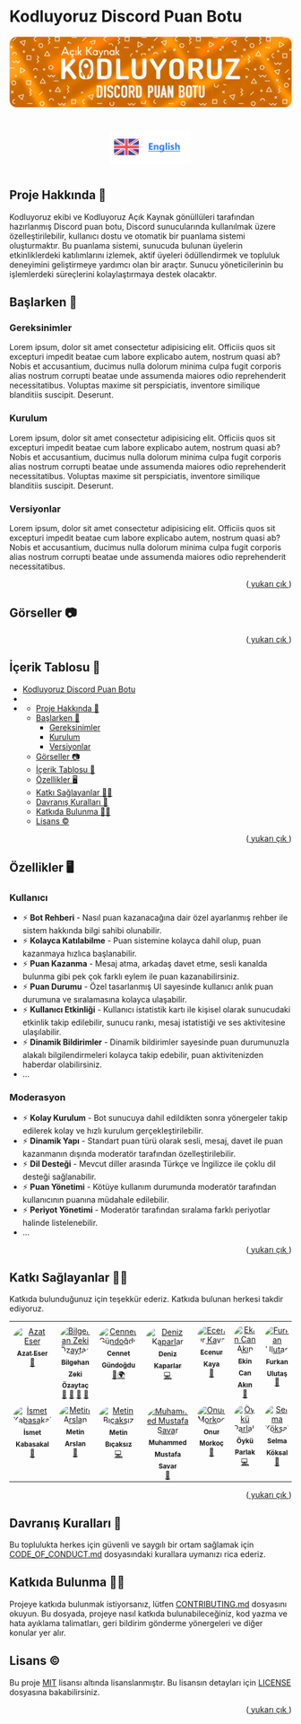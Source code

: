 <a name="readme-top"></a>

# Kodluyoruz Discord Puan Botu

![banner](docs/images/BANNER.png)

#

<div align= center>
<a href = "./docs/README_EN.md">
<img height=60 src="./docs/images/english.png">
</a>
</div>

#

## Proje Hakkında 📜

Kodluyoruz ekibi ve Kodluyoruz Açık Kaynak gönüllüleri tarafından hazırlanmış Discord puan botu, Discord sunucularında kullanılmak üzere özelleştirilebilir, kullanıcı dostu ve otomatik bir puanlama sistemi oluşturmaktır. Bu puanlama sistemi, sunucuda bulunan üyelerin etkinliklerdeki katılımlarını izlemek, aktif üyeleri ödüllendirmek ve topluluk deneyimini geliştirmeye yardımcı olan bir araçtır. Sunucu yöneticilerinin bu işlemlerdeki süreçlerini kolaylaştırmaya destek olacaktır.

## Başlarken 📌

### Gereksinimler

Lorem ipsum, dolor sit amet consectetur adipisicing elit. Officiis quos sit excepturi impedit beatae cum labore explicabo autem, nostrum quasi ab? Nobis et accusantium, ducimus nulla dolorum minima culpa fugit corporis alias nostrum corrupti beatae unde assumenda maiores odio reprehenderit necessitatibus. Voluptas maxime sit perspiciatis, inventore similique blanditiis suscipit. Deserunt.

### Kurulum

Lorem ipsum, dolor sit amet consectetur adipisicing elit. Officiis quos sit excepturi impedit beatae cum labore explicabo autem, nostrum quasi ab? Nobis et accusantium, ducimus nulla dolorum minima culpa fugit corporis alias nostrum corrupti beatae unde assumenda maiores odio reprehenderit necessitatibus. Voluptas maxime sit perspiciatis, inventore similique blanditiis suscipit. Deserunt.

### Versiyonlar

Lorem ipsum, dolor sit amet consectetur adipisicing elit. Officiis quos sit excepturi impedit beatae cum labore explicabo autem, nostrum quasi ab? Nobis et accusantium, ducimus nulla dolorum minima culpa fugit corporis alias nostrum corrupti beatae unde assumenda maiores odio reprehenderit necessitatibus.

<p align="right">(<a href="#readme-top"> yukarı çık </a>)</p>

## Görseller 📷

<p align="right">(<a href="#readme-top"> yukarı çık </a>)</p>

## İçerik Tablosu 📑

- [Kodluyoruz Discord Puan Botu](#kodluyoruz-discord-puan-botu)
- [](#)
- [](#-1)
  - [Proje Hakkında 📜](#proje-hakkında-)
  - [Başlarken 📌](#başlarken-)
    - [Gereksinimler](#gereksinimler)
    - [Kurulum](#kurulum)
    - [Versiyonlar](#versiyonlar)
  - [Görseller 📷](#görseller-)
  - [İçerik Tablosu 📑](#i̇çerik-tablosu-)
  - [Özellikler 🖥️](#özellikler-️)
  - [Katkı Sağlayanlar 👩‍💻](#katkı-sağlayanlar-)
  - [Davranış Kuralları 🎯](#davranış-kuralları-)
  - [Katkıda Bulunma 👨‍💻](#katkıda-bulunma-)
  - [Lisans ©](#lisans-)

<p align="right">(<a href="#readme-top"> yukarı çık </a>)</p>

## Özellikler 🖥️

### Kullanıcı

- ⚡ **Bot Rehberi** - Nasıl puan kazanacağına dair özel ayarlanmış rehber ile sistem hakkında bilgi sahibi olunabilir.
- ⚡  **Kolayca Katılabilme** - Puan sistemine kolayca dahil olup, puan kazanmaya hızlıca başlanabilir.
- ⚡ **Puan Kazanma** - Mesaj atma, arkadaş davet etme, sesli kanalda bulunma gibi pek çok farklı eylem ile puan kazanabilirsiniz.
- ⚡ **Puan Durumu** - Özel tasarlanmış UI sayesinde kullanıcı anlık puan durumuna ve sıralamasına kolayca ulaşabilir.
- ⚡ **Kullanıcı Etkinliği** - Kullanıcı istatistik kartı ile kişisel olarak sunucudaki etkinlik takip edilebilir, sunucu rankı, mesaj istatistiği ve ses aktivitesine ulaşılabilir. 
- ⚡ **Dinamik Bildirimler** - Dinamik bildirimler sayesinde puan durumunuzla alakalı bilgilendirmeleri kolayca takip edebilir, puan aktivitenizden haberdar olabilirsiniz. 
- ...
 

### Moderasyon

- ⚡ **Kolay Kurulum** - Bot sunucuya dahil edildikten sonra yönergeler takip edilerek kolay ve hızlı kurulum gerçekleştirilebilir.  
- ⚡ **Dinamik Yapı** - Standart puan türü olarak sesli, mesaj, davet ile puan kazanmanın dışında moderatör tarafından özelleştirilebilir.
- ⚡ **Dil Desteği** - Mevcut diller arasında Türkçe ve İngilizce ile çoklu dil desteği sağlanabilir.
- ⚡ **Puan Yönetimi** - Kötüye kullanım durumunda moderatör tarafından kullanıcının puanına müdahale edilebilir. 
- ⚡ **Periyot Yönetimi** - Moderatör tarafından sıralama farklı periyotlar halinde listelenebilir.
- ...


<p align="right">(<a href="#readme-top"> yukarı çık </a>)</p>

## Katkı Sağlayanlar 👩‍💻
Katkıda bulunduğunuz için teşekkür ederiz. Katkıda bulunan herkesi takdir ediyoruz.
<table>
  <tbody>
    <tr>
      <td align="center" valign="top" width="14.28%"><a href="https://github.com/azateser"><img style="margin-top:10%; border-radius:50%;" src="https://avatars.githubusercontent.com/u/16418661?v=40" width="100px;" alt="Azat Eser"/><br /><sub><b>Azat Eser</b></sub></a><br /><a href="aaa" title="Designer">🎨</a></td>
      <td align="center" valign="top" width="14.28%"><a href="https://github.com/WildGenie"><img style="margin-top:10%; border-radius:50%;" src="https://avatars.githubusercontent.com/u/39780?v=4" width="100px;" alt="Bilgehan Zeki Özaytaç"/><br /><sub><b>Bilgehan Zeki Özaytaç</b></sub></a><br /> <a href="aaa" title="Reviewed Pull Requests">👀</a> <a href="aaa" title="Tools">🔧</a> <a href="#question-jakebolam" title="Answering Questions">💬</a> <a href="#maintenance-jakebolam" title="Maintenance">🚧</a></td>
      <td align="center" valign="top" width="14.28%"><a href="https://github.com/cennetgun"><img style="margin-top:10%; border-radius:50%;" src="https://avatars.githubusercontent.com/u/110102435?v=4" width="100px;" alt="Cennet Gündoğdu"/><br /><sub><b>Cennet Gündoğdu</b></sub></a><br /><a href="aaa" title="Documentation">📖</a><a href="aaa" title="Translation">🌍</a>  </td>
      <td align="center" valign="top" width="14.28%"><a href="https://github.com/denizk1"><img style="margin-top:10%; border-radius:50%;" src="https://avatars.githubusercontent.com/u/65414904?v=4" width="100px;" alt="Deniz Kaparlar"/><br /><sub><b>Deniz Kaparlar</b></sub></a><br /> <a href="aaa" title="Code">💻</a> </td>
      <td align="center" valign="top" width="14.28%"><a href="https://github.com/EcenurrKaya"><img style="margin-top:10%; border-radius:50%;" src="https://avatars.githubusercontent.com/u/74544465?v=4" width="100px;" alt="Ecenur Kaya"/><br /><sub><b>Ecenur Kaya</b></sub></a><br /><a href="aaa" title="Documentation">📖</a></td>
      <td align="center" valign="top" width="14.28%"><a href="https://www.behance.net/ekincanakn"><img style="margin-top:10%; border-radius:50%;" src="https://pps.services.adobe.com/api/profile/A10D3FF85A9FA52D0A495E6A@AdobeID/image/b43c4e52-f6c7-43aa-9339-f2e105dd3e5c/138" width="100px;" alt="Ekin Can Akın"/><br /><sub><b>Ekin Can Akın</b></sub></a><br /><a href="aaa" title="Designer">🎨</a></td>
      <td align="center" valign="top" width="14.28%"><a href="https://github.com/furkanulutas0"><img style="margin-top:10%; border-radius:50%;" src="https://avatars.githubusercontent.com/u/92738122?v=4" width="100px;" alt="Furkan Ulutaş"/><br /><sub><b>Furkan Ulutaş</b></sub></a><br /><a href="aaa" title="Documentation">📖</a></td>
    </tr>
    <tr>
      <td align="center" valign="top" width="14.28%"><a href="https://github.com/ismet-k"><img style="margin-top:10%; border-radius:50%;" src="https://avatars.githubusercontent.com/u/73839772?v=4" width="100px;" alt="İsmet Kabasakal"/><br /><sub><b>İsmet Kabasakal</b></sub></a><br /><a href="aaa" title="Documentation">📖</a></td>
      <td align="center" valign="top" width="14.28%"><a href="https://github.com/code-a-man"><img style="margin-top:10%; border-radius:50%;" src="https://avatars.githubusercontent.com/u/43219246?v=4" width="100px;" alt="Metin Arslan"/><br /><sub><b>Metin Arslan</b></sub></a><br /><a href="aaa" title="Reviewer">👀</a></td>
      <td align="center" valign="top" width="14.28%"><a href="https://github.com/metinbicaksiz"><img style="margin-top:10%; border-radius:50%;" src="https://avatars.githubusercontent.com/u/72347095?v=4" width="100px;" alt="Metin Bıçaksız"/><br /><sub><b>Metin Bıçaksız</b></sub></a><br /><a href="aaa" title="Code">💻</a></td>
      <td align="center" valign="top" width="14.28%"><a href="https://github.com/muffafa"><img style="margin-top:10%; border-radius:50%;" src="https://avatars.githubusercontent.com/u/62511949?v=4" width="100px;" alt="Muhammed Mustafa Savar"/><br /><sub><b>Muhammed Mustafa Savar</b></sub></a><br /> <a href="aaa" title="Reviewed Pull Requests">👀</a></td>
      <td align="center" valign="top" width="14.28%"><a href="https://github.com/Onur-Morkoc"><img style="margin-top:10%; border-radius:50%;" src="https://avatars.githubusercontent.com/u/101945372?v=4" width="100px;" alt="Onur Morkoç"/><br /><sub><b>Onur Morkoç</b></sub></a><br /><a href="aaa" title="Reviewer">👀</a></td>
      <td align="center" valign="top" width="14.28%"><a href="https://github.com/oykuparlakk"><img style="margin-top:10%; border-radius:50%;" src="https://avatars.githubusercontent.com/u/56317041?v=4" width="100px;" alt="Öykü Parlak"/><br /><sub><b>Öykü Parlak</b></sub></a><br /><a href="aaa" title="Code">💻</a></td>
      <td align="center" valign="top" width="14.28%"><a href="https://github.com/selmakoksal"><img style="margin-top:10%; border-radius:50%;" src="https://avatars.githubusercontent.com/u/98459047?v=4" width="100px;" alt="Selma Köksal"/><br /><sub><b>Selma Köksal</b></sub></a><br /><a href="aaa" title="Documentation">📖</a></td>
    </tr>
  </tbody>
</table>

<p align="right">(<a href="#readme-top"> yukarı çık </a>)</p>

## Davranış Kuralları 🎯

Bu toplulukta herkes için güvenli ve saygılı bir ortam sağlamak için [CODE_OF_CONDUCT.md](CODE_OF_CONDUCT.md) dosyasındaki kurallara uymanızı rica ederiz.

## Katkıda Bulunma 👨‍💻

Projeye katkıda bulunmak istiyorsanız, lütfen [CONTRIBUTING.md](CONTRIBUTING.md) dosyasını okuyun. Bu dosyada, projeye nasıl katkıda bulunabileceğiniz, kod yazma ve hata ayıklama talimatları, geri bildirim gönderme yönergeleri ve diğer konular yer alır.

## Lisans ©

Bu proje [MIT](https://choosealicense.com/licenses/mit/) lisansı altında lisanslanmıştır. Bu lisansın detayları için [LICENSE](LICENSE) dosyasına bakabilirsiniz.
<p align="right">(<a href="#readme-top"> yukarı çık </a>)</p>
